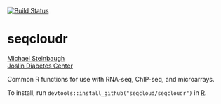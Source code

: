 [![Build Status](https://travis-ci.org/seqcloud/seqcloudr.svg?branch=master)](https://travis-ci.org/seqcloud/seqcloudr)

# seqcloudr

[Michael Steinbaugh](http://mike.steinbaugh.com)<br />
[Joslin Diabetes Center](http://www.joslin.org)

Common R functions for use with RNA-seq, ChIP-seq, and microarrays.

To install, run `devtools::install_github("seqcloud/seqcloudr")` in [R](https://www.r-project.org).
